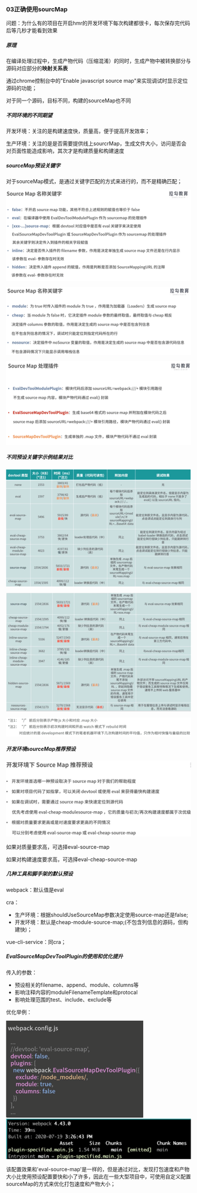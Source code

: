### 03正确使用sourcMap

问题：为什么有的项目在开启hmr的开发环境下每次构建都很卡，每次保存完代码后等几秒才能看到效果

##### 原理

在编译处理过程中，生成产物代码（压缩混淆）的同时，生成产物中被转换部分与源码对应部分的**映射关系表**

通过chrome控制台中的"Enable javascript source map"来实现调试时显示定位源码的功能；

对于同一个源码，目标不同，构建的sourceMap也不同



##### 不同环境的不同期望

开发环境：关注的是构建速度快，质量高，便于提高开发效率；

生产环境：关注的是是否需要提供线上sourcrMap，生成文件大小，访问是否会对页面性能造成影响，其次才是构建质量和构建速度



##### sourceMap预设关键字

对于sourceMap模式，是通过关键字匹配的方式来进行的，而不是精确匹配；

![image-20230502123630588](assets/image-20230502123630588.png)

![image-20230502123731239](assets/image-20230502123731239.png)

![image-20230502123842218](assets/image-20230502123842218.png)

##### 不同预设关键字示例结果对比

![image-20230502123943084](assets/image-20230502123943084.png)

![image-20230502124003109](assets/image-20230502124003109.png)

![image-20230502124101858](assets/image-20230502124101858.png)



##### 开发环境sourceMap推荐预设

![image-20230502124615511](assets/image-20230502124615511.png)

如果对质量要求高，可选择eval-source-map

如果对构建速度要求高，可选择eval-cheap-source-map



##### 几种工具和脚手架的默认预设

webpack：默认值是eval

cra：

- 生产环境：根据shouldUseSourceMap参数决定使用source-map还是false;
- 开发环境：默认是cheap-module-source-map;(不包含列信息的源码，但构建快)；

vue-cli-service：同cra；



##### EvalSourceMapDevToolPlugin的使用和优化提升

传入的参数：

- 预设相关的filename、append、module、columns等
- 影响注释内容的moduleFilenameTemplate和protocal
- 影响处理范围的test、include、exclude等



优化举例：



<img src="assets/image-20230502125317717.png" alt="image-20230502125317717" style="zoom:50%;" />

<img src="assets/image-20230502125536857.png" alt="image-20230502125536857" style="zoom:50%;" />

该配置效果和'eval-source-map'是一样的，但是通过对比，发现打包速度和产物大小比使用预设配置要快和小了许多，因此在一些大型项目中，可使用自定义配置sourceMap的方式来优化打包速度和产物大小；